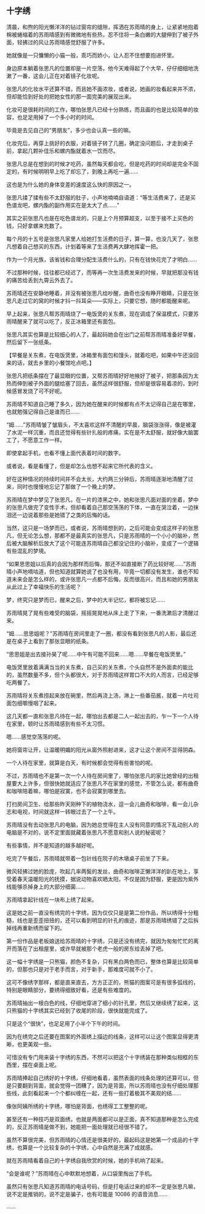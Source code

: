## 十字绣

清晨，和煦的阳光懒洋洋的钻过窗帘的缝隙，挥洒在苏雨晴的身上，让紧紧地抱着棉被蜷缩着的苏雨晴感到有微微地有些热，忍不住将一条白嫩的大腿伸到了被子外面，轻拂过的风让苏雨晴感觉舒服了许多。

她就像是一只慵懒的小猫一般，乖巧而娇小，让人忍不住想要抱进怀里。

身边原本躺着张思凡的位置却是一片空荡，他今天难得起了个大早，仔仔细细地洗漱了一番，这会儿正在对着镜子化妆呢。

张思凡的化妆水平还算不错，而且她不画浓妆，或者说，她画的妆看起来并不浓，但却能恰到好处的把她女性的那一面完美的展现出来。

化妆可是很耗时间的工作，哪怕张思凡已经十分熟练，而且画的也是比较简单的妆容，也足足用掉了一个多小时的时间。

毕竟是去见自己的“男朋友”，多少也会认真一些的嘛。

化妆完后，再穿上挑好的衣服，对着镜子转了几圈，确定没问题后，才走到桌子前，拿起几颗补佳乐和螺内酯就着水一饮而尽。

张思凡总是在想到的时候才吃药，虽然每天都会吃，但是吃药的时间却是完全不固定的，有时候明明早上吃了却忘了，到晚上再吃一遍……

这也是为什么她的身体变差的速度这么快的原因之一。

张思凡揉了揉有些不太舒服的肚子，小声地喃喃自语道：“等生活费来了，还是买色谱龙吧，螺内酯的副作用实在是太大了点……”

其实之前张思凡也是在吃色谱龙的，只是上个月预算超支，以至于接不上买色的钱，只好拿螺来充数了。

每个月的十五号是张思凡家里人给她打生活费的日子，算一算，也没几天了，张思凡想着自己想买的东西，计划着等来了生活费再大肆地挥霍一把。

作为一个月光族，该省钱和合理分配生活费什么的，只有在钱快花完了才明白……

不过那种时候，往往都已经迟了，而等再一次生活费发来的时候，早就把那没有钱的痛苦给丢到九霄云外去了。

苏雨晴还在安静地睡着，并没有被张思凡给吵醒，曲奇也没有睁开眼睛，只是在张思凡走过它的窝的时候才抖一抖耳朵——实际上，只要它想，随时都能醒来呢。

早上起来，张思凡帮苏雨晴烧了一电饭煲的关东煮，现在调成了保温模式，只要苏雨晴醒来了就可以吃了，反正冰箱里还有面包。

张思凡其实也算是比较细心的人了，最起码她会在出门之前帮苏雨晴准备好早餐，然后留下一张纸条。

【早餐是关东煮，在电饭煲里，冰箱里有面包和馒头，就着吃吧，如果中午还没回来的话，就去乡里的小餐馆吃点吧。】

张思凡把纸条摆在了最显眼的位置，又帮苏雨晴好好地掖好了被子，把那条因为太热而伸到被子外面的腿给塞了回去，虽然这样很舒服，但却是很容易着凉的，到时候感冒发烧了可不好呢。

苏雨晴不知道自己睡了多久，因为她在醒来的时候都有点不太记得自己是在哪里，也就勉强记得自己是谁而已……

“姆……”苏雨晴皱了皱眉头，不太喜欢这样不清醒的早晨，脑袋涨涨得，像是被灌了水泥一样沉重，而且还觉得有些针扎般的疼痛，实在是不太舒服，就好像大脑罢工了，不愿意工作一样。

即使拿起手机，也看不懂上面代表着时间的数字。

或者说，看是看懂了，但是却怎么也想不起来它所代表的含义。

好在这种情况的持续时间并不会太长，大约两三分钟后，苏雨晴逐渐地清醒了过来，同时也慢慢地忘记了那做了一个晚上的梦。

苏雨晴在梦中梦见了张思凡，在一片的漆黑之中，她和张思凡面对面的坐着，梦中的张思凡做完了变性手术，但却看着自己那空荡荡的下体，一直在哭泣着，一边抹泪还一边说着那些是她错了之类的后悔的话。

当然，这只是一场梦而已，或者说，苏雨晴想到的，之后可能会变成这样子的张思凡，但无论怎么想，那都不是最真实的张思凡，只是苏雨晴的一个小小的脑补，然后被大脑解析后放大了这个可能连苏雨晴自己都没记住的小脑补，变成了一个逻辑有些混乱的梦境。

“如果思思姐以后真的会因为那样而后悔，那还不如直接断了药比较好呢……”苏雨晴小声地嘀咕道，但也知道就算她说了也没有用，毕竟一切都没有发生，谁也不知道未来会是怎么样的，或许张思凡一点都不后悔，反而很高兴，而且和她的男朋友从此过上了幸福快乐的生活呢？

梦，终究只是梦而已，醒来之后，梦中的大半记忆，都将被忘记……

苏雨晴晃了晃有些难受的脑袋，摇摇晃晃地从床上走了下来，一番洗漱后才清醒过来。

“姆……思思姐呢？”苏雨晴在房间里走了一圈，都没有看到张思凡的人影，最后还是在桌子上看到了那张显眼的纸条。

“思思姐是出去接孙昊了呢……中午有可能不回来……嗯……早餐在电饭煲里。”

电饭煲里放着满满当当的关东煮，自己买的关东煮，个头自然不是外面卖的能比的，虽然数量不多，但个头都很大，对于苏雨晴这样胃口不大的人而言，已经足够吃两餐了。

苏雨晴将关东煮捞起来放在碗里，然后再浇上汤，淋上一些番茄酱，就着一片吐司面包细嚼慢咽了起来。

这几天都一直和张思凡待在一起，哪怕出去都是二人一起出去的，乍一下一个人待在家里，顿时让苏雨晴感到有些不太习惯。

嗯……感觉空荡荡的呢。

她将窗帘让开，让温暖明媚的阳光从窗外照射进来，这才让这个房间不显得阴森。

一个人待在家里，就算是白天，有时候都会觉得有些害怕的呢。

不过，苏雨晴也不是第一次一个人待在房间里了，哪怕张思凡的家比她曾经的出租屋要大上许多，但很快她就适应了张思凡不在家里的感觉，不管怎么说，都有曲奇和咖啡陪着嘛，哪怕是寂寞，也不会寂寞到哪里去。

打扫房间卫生、给那些昨天刚种下的植物浇水，逗一会儿曲奇和咖啡，看一会儿杂志和电视，时间就这样一转眼过去了一个上午。

苏雨晴没有去动张思凡的电脑，因为她总觉得在主人没有同意的情况下乱动别人的电脑是不对的，说不定里面就藏着张思凡不愿意和别人说的秘密呢？

有些事情，并不是知道的越多越好呢。

吃完了午餐后，苏雨晴就带着一包针线在院子的木墩桌子前坐了下来。

微风轻拂过她的脸庞，吹起几率两鬓的发丝，曲奇和咖啡正懒洋洋的趴在地上，享受着春天温暖阳光的抚摸，据说动物喜欢晒太阳，不仅是因为舒服，更是因为紫外线能够杀掉身上的大部分细菌……

苏雨晴拿起针线在一块布上绣了起来。

这是她之前一直没有绣完的十字绣，因为仅仅只是是第二份作品，所以绣得十分粗糙，线也是歪歪扭扭的，还可以看到明显的针孔的痕迹，那是苏雨晴绣错了之后拆掉线再重新绣而留下的。

第一份作品是老板娘送给苏雨晴的十字绣，只是还没有绣完，就因为匆匆忙忙的离开而落在了出租屋里，或许早就被那个老虎一般的房东给丢掉了吧。

这一幅十字绣是一只熊猫，颜色不复杂，只有黑白两色而已，整体也算是比较简单的，但那也只是对于老手而言，对于新手，那难度可就不小了。

这可不像绣字那样，都是直来直去，方方正正的，熊猫的图案可是有很多弧线的，特别是眼睛部分，要绣得细致好看，还是有些难度的。

苏雨晴抽出一根白色的线，仔细地穿进了细小的针孔里，然后又继续绣了起来，这只熊猫的十字绣其实已经到了收尾的阶段，很快就能完成了。

只是这个“很快”，也足足用了小半个下午的时间。

因为在绣完之后还要在图案的外面绣上描边的线条，这样可以让这个图案显得更清晰，也更美观一些。

可惜没有专门用来装十字绣的东西，不然可以把这个十字绣装在那种类似相框的东西里，摆在桌面上呢。

苏雨晴捧起自己绣好的十字绣，仔细地看着，虽然表面的线条处理的还算可以，但是只要翻到背面，就会觉得一团糟了，因为是背面，所以苏雨晴也没有仔细处理那些线，此刻看起来一个个都纠缠在一起，还有一些打着极其不美观的结……

像张阿姨所绣的十字绣，哪怕是背面，也绣得工工整整的呢。

甚至还有一种技巧是双面绣，也就是两面都可以是正面，真不知道那种是怎么完成的，反正苏雨晴是做不到，她能把一面处理就已经很不错了。

虽然不算很完美，但苏雨晴的心情还是很美好的，最起码这是她第一个成品的十字绣，也算是一个比较复杂的十字绣，心中自然是充满了成就感。

就在苏雨晴看着自己的十字绣自我欣赏的时候，她的手机响了起来。

“会是谁呢？”苏雨晴在心中默默地想着，从口袋里掏出了手机。

虽然只有张思凡知道苏雨晴的电话号码，但是打电话过来的却不一定是张思凡嘛，说不定是推销的，说不定是骗子，也有可能是 10086 的语音消息……

……
